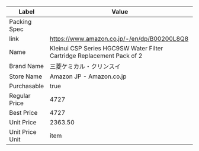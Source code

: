 | Label           | Value                                                                  |
| --------------- | ---------------------------------------------------------------------- |
| Packing Spec    |                                                                        |
| link            | https://www.amazon.co.jp/-/en/dp/B00200L8Q8                            |
| Name            | Kleinui CSP Series HGC9SW Water Filter Cartridge Replacement Pack of 2 |
| Brand Name      | 三菱ケミカル・クリンスイ                                                           |
| Store Name      | Amazon JP - Amazon.co.jp                                               |
| Purchasable     | true                                                                   |
| Regular Price   | 4727                                                                   |
| Best Price      | 4727                                                                   |
| Unit Price      | 2363.50                                                                |
| Unit Price Unit | item                                                                   |
